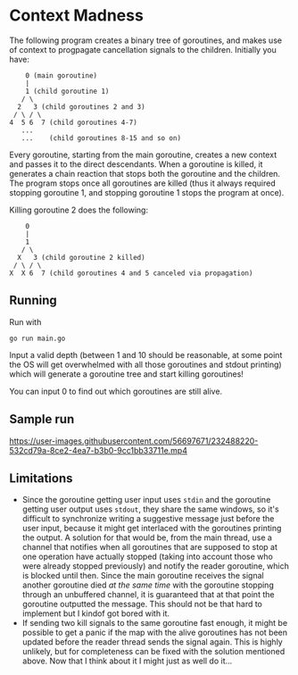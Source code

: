 # Context Madness

The following program creates a binary tree of goroutines, and makes use of context to progpagate cancellation signals to the children. Initially you have:

```
    0 (main goroutine)
    |
    1 (child goroutine 1)
   / \ 
  2   3 (child goroutines 2 and 3)
 / \ / \
4  5 6  7 (child goroutines 4-7)
   ...    
   ...    (child goroutines 8-15 and so on) 
```

Every goroutine, starting from the main goroutine, creates a new context and passes it to the direct descendants. When a goroutine is killed, it generates a chain reaction that stops both the goroutine and the children. The program stops once all goroutines are killed (thus it always required stopping goroutine 1, and stopping goroutine 1 stops the program at once).

Killing goroutine 2 does the following:

```
    0
    |
    1 
   / \ 
  X   3 (child goroutine 2 killed) 
 / \ / \ 
X  X 6  7 (child goroutines 4 and 5 canceled via propagation) 
```

Running
-------

Run with 

```
go run main.go
```

Input a valid depth (between 1 and 10 should be reasonable, at some point the OS will get overwhelmed with all those goroutines and stdout printing) which will generate a goroutine tree and start killing goroutines!

You can input 0 to find out which goroutines are still alive.

Sample run
----------

https://user-images.githubusercontent.com/56697671/232488220-532cd79a-8ce2-4ea7-b3b0-9cc1bb33711e.mp4

Limitations
-----------

- Since the goroutine getting user input uses `stdin` and the goroutine getting user output uses `stdout`, they share the same windows, so it's difficult to synchronize writing a suggestive message just before the user input, because it might get interlaced with the goroutines printing the output. A solution for that would be, from the main thread, use a channel that notifies when all goroutines that are supposed to stop at one operation have actually stopped (taking into account those who were already stopped previously) and notify the reader goroutine, which is blocked until then. Since the main goroutine receives the signal another goroutine died _at the same time_ with the goroutine stopping through an unbuffered channel, it is guaranteed that at that point the goroutine outputted the message. This should not be that hard to implement but I kindof got bored with it.
- If sending two kill signals to the same goroutine fast enough, it might be possible to get a panic if the map with the alive goroutines has not been updated before the reader thread sends the signal again. This is highly unlikely, but for completeness can be fixed with the solution mentioned above. Now that I think about it I might just as well do it...
